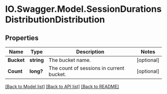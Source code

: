 # IO.Swagger.Model.SessionDurationsDistributionDistribution
## Properties

Name | Type | Description | Notes
------------ | ------------- | ------------- | -------------
**Bucket** | **string** | The bucket name. | [optional] 
**Count** | **long?** | The count of sessions in current bucket. | [optional] 

[[Back to Model list]](../README.md#documentation-for-models) [[Back to API list]](../README.md#documentation-for-api-endpoints) [[Back to README]](../README.md)

